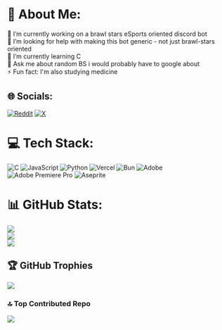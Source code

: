 # 💫 About Me:
🔭 I’m currently working on a brawl stars eSports oriented discord bot <br>🤝 I’m looking for help with making this bot generic - not just brawl-stars oriented<br>🌱 I’m currently learning C<br>💬 Ask me about random BS i would probably have to google about<br>⚡ Fun fact: I'm also studying medicine


## 🌐 Socials:
[![Reddit](https://img.shields.io/badge/Reddit-%23FF4500.svg?logo=Reddit&logoColor=white)](https://reddit.com/user/speedrunner1225) [![X](https://img.shields.io/badge/X-black.svg?logo=X&logoColor=white)](https://x.com/elephantoChan) 

# 💻 Tech Stack:
![C](https://img.shields.io/badge/c-%2300599C.svg?style=for-the-badge&logo=c&logoColor=white) ![JavaScript](https://img.shields.io/badge/javascript-%23323330.svg?style=for-the-badge&logo=javascript&logoColor=%23F7DF1E) ![Python](https://img.shields.io/badge/python-3670A0?style=for-the-badge&logo=python&logoColor=ffdd54) ![Vercel](https://img.shields.io/badge/vercel-%23000000.svg?style=for-the-badge&logo=vercel&logoColor=white) ![Bun](https://img.shields.io/badge/Bun-%23000000.svg?style=for-the-badge&logo=bun&logoColor=white) ![Adobe](https://img.shields.io/badge/adobe-%23FF0000.svg?style=for-the-badge&logo=adobe&logoColor=white) ![Adobe Premiere Pro](https://img.shields.io/badge/Adobe%20Premiere%20Pro-9999FF.svg?style=for-the-badge&logo=Adobe%20Premiere%20Pro&logoColor=white) ![Aseprite](https://img.shields.io/badge/Aseprite-FFFFFF?style=for-the-badge&logo=Aseprite&logoColor=#7D929E)
# 📊 GitHub Stats:
![](https://github-readme-stats.vercel.app/api?username=elephantoChan&theme=dark&hide_border=false&include_all_commits=true&count_private=true)<br/>
![](https://github-readme-streak-stats.herokuapp.com/?user=elephantoChan&theme=dark&hide_border=false)<br/>
![](https://github-readme-stats.vercel.app/api/top-langs/?username=elephantoChan&theme=dark&hide_border=false&include_all_commits=true&count_private=true&layout=compact)

## 🏆 GitHub Trophies
![](https://github-profile-trophy.vercel.app/?username=elephantoChan&theme=gruvbox&no-frame=true&no-bg=false&margin-w=4)

### 🔝 Top Contributed Repo
![](https://github-contributor-stats.vercel.app/api?username=elephantoChan&limit=5&theme=dark&combine_all_yearly_contributions=true)

<!-- Proudly created with GPRM ( https://gprm.itsvg.in ) -->
